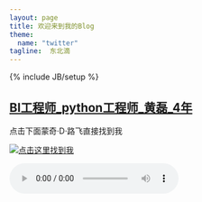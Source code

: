 ```yaml
---
layout: page
title: 欢迎来到我的Blog
theme:
  name: "twitter"
tagline:  东北滴 
---
```

{% include JB/setup %}


## [BI工程师_python工程师_黄磊_4年](http://halleytl.github.io/resume/BI%E5%B7%A5%E7%A8%8B%E5%B8%88_python%E5%B7%A5%E7%A8%8B%E5%B8%88_%E9%BB%84%E7%A3%8A_4%E5%B9%B4.pdf)

点击下面蒙奇·D·路飞直接找到我

[![点击这里找到我](http://halleytl.github.io/qq.gif)](http://wpa.qq.com/msgrd?V=3&uin=406384832&Site=我的blog&Menu=yes)

<audio controls="controls" height="100" width="100" autoplay>
    <source src="blog.mp3" type="audio/mp3" />
    <embed height="100" width="100" src="blog.mp3" />
</audio>






